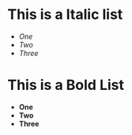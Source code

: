 # This is a Italic list
- _One_
- _Two_
- _Three_

# This is a Bold List
- __One__
- __Two__
- __Three__
